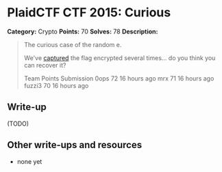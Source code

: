 # PlaidCTF CTF 2015: Curious

**Category:** Crypto
**Points:** 70
**Solves:** 78
**Description:**

> The curious case of the random e.
> 
> We've [captured](http://play.plaidctf.com/files/captured_a4ff19205b4a6b0a221111296439b9c7) the flag encrypted several times... do you think you can recover it?
> 
> 
> 
> Team	Points	Submission
> 0ops	72	16 hours ago
> mrx	71	16 hours ago
> fuzzi3	70	16 hours ago

## Write-up

(TODO)

## Other write-ups and resources

* none yet